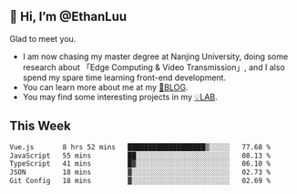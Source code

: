 ## 👋 Hi, I’m @EthanLuu

Glad to meet you.

- I am now chasing my master degree at Nanjing University, doing some research about 「Edge Computing & Video Transmission」, and I also spend my spare time learning front-end development.
- You can learn more about me at my [📝BLOG](https://blog.ethanloo.cn).
- You may find some interesting projects in my [💡LAB](https://lab.ethanloo.cn).

## This Week
<!--START_SECTION:waka-->

```txt
Vue.js       8 hrs 52 mins   ███████████████████▒░░░░░   77.68 %
JavaScript   55 mins         ██░░░░░░░░░░░░░░░░░░░░░░░   08.13 %
TypeScript   41 mins         █▓░░░░░░░░░░░░░░░░░░░░░░░   06.10 %
JSON         18 mins         ▓░░░░░░░░░░░░░░░░░░░░░░░░   02.73 %
Git Config   18 mins         ▓░░░░░░░░░░░░░░░░░░░░░░░░   02.69 %
```

<!--END_SECTION:waka-->
